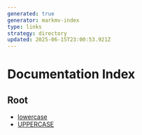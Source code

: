 ```yaml
---
generated: true
generator: markmv-index
type: links
strategy: directory
updated: 2025-06-15T23:00:53.921Z
---
```


# Documentation Index

## Root

- [lowercase](lowercase.md)
- [UPPERCASE](UPPERCASE.md)

